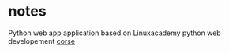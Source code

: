 # notes

Python web app application based on Linuxacademy python web developement [corse](https://www3.linuxacademy.com/devops/training/lesson/course/intro-to-python-development/name/implementing-notes-crud-creating-and-reading) 
